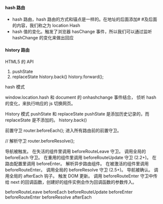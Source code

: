 #### hash 路由

- hash 路由，hash 路由的方式和锚点是一样的。在地址的后面添加# #及后面的内容，我们称之为 location Hash
- hash 值的变化。触发了浏览器 hasChange 事件，所以我们可以通过监听 hashChange 的变化来做出回应

#### history 路由

HTML5 的 API

1. pushState
2. replaceState
   history.back() history.forward();

hash 模式

window.location.hash 和 document 的 onhashchange 事件结合，
侦听 hash 的变化，来执行响应的 js 切换网页。

History 模式
pushState 和 replaceState
pushState 是添加历史记录的，而 replaceState 是不添加的。
history.back()

前置守卫
router.beforeEach();
进入所有路由前的前置守卫。

// 解析守卫
router.beforeResolve();

导航被触发。
在失活的组件里调用 beforeRouteLeave 守卫。
调用全局的 beforeEach 守卫。
在重用的组件里调用 beforeRouteUpdate 守卫 (2.2+)。
在路由配置里调用 beforeEnter。
解析异步路由组件。
在被激活的组件里调用 beforeRouteEnter。
调用全局的 beforeResolve 守卫 (2.5+)。
导航被确认。
调用全局的 afterEach 钩子。
触发 DOM 更新。
调用 beforeRouteEnter 守卫中传给 next 的回调函数，创建好的组件实例会作为回调函数的参数传入。

beforeRouteLeave
beforeEach
beforeRouteUpdate
beforeEnter
beforeRouteEnter
beforeResolve
afterEach
